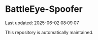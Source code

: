 # BattleEye-Spoofer

Last updated: 2025-06-02 08:09:07

This repository is automatically maintained.
